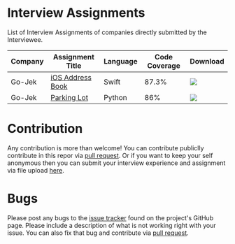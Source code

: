 # Interview Assignments
List of Interview Assignments of companies directly submitted by the Interviewee.

| Company | Assignment Title | Language | Code Coverage | Download |
| -------------| ------------- | ------------- | ------------- | ------------- |
| Go-Jek | [iOS Address Book](/Go-Jek/GO-JEK-Assignment) | Swift | 87.3% | [![](https://img.shields.io/badge/download-Assignment-green?style=flat-square)](https://github.com/developerinsider/InterviewAssignments/releases/download/v1.0/GO-JEK-Assignment.zip) |
| Go-Jek | [Parking Lot](/Go-Jek/Go-Jek-Parking-Lot-Assignment-Python) | Python | 86% | [![](https://img.shields.io/badge/download-Assignment-green?style=flat-square)]() |

# Contribution
Any contribution is more than welcome! You can contribute publiclly contribute in this repor via [pull request](https://github.com/developerinsider/InterviewAssignments/pulls). Or if you want to keep your self anonymous then you can submit your interview experience and assignment via file upload [here](https://link.developerinsider.co/InterviewFiles).

# Bugs
Please post any bugs to the [issue tracker](https://github.com/developerinsider/InterviewAssignments/issues) found on the project's GitHub page. Please include a description of what is not working right with your issue. You can also fix that bug and contribute via [pull request](https://github.com/developerinsider/InterviewAssignments/pulls).

